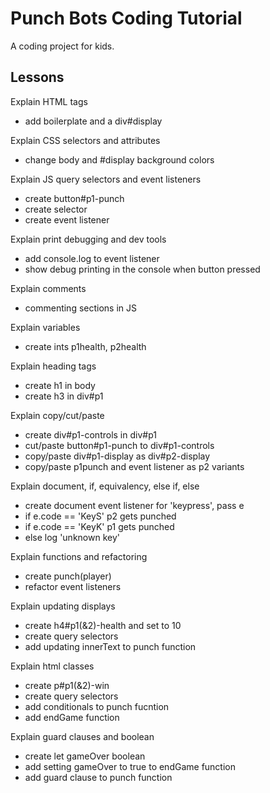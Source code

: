 # Punch Bots Coding Tutorial

A coding project for kids.

## Lessons

Explain HTML tags

- add boilerplate and a div#display

Explain CSS selectors and attributes

- change body and #display background colors

Explain JS query selectors and event listeners

- create button#p1-punch
- create selector
- create event listener

Explain print debugging and dev tools

- add console.log to event listener
- show debug printing in the console when button pressed

Explain comments

- commenting sections in JS

Explain variables

- create ints p1health, p2health

Explain heading tags

- create h1 in body
- create h3 in div#p1

Explain copy/cut/paste

- create div#p1-controls in div#p1
- cut/paste button#p1-punch to div#p1-controls
- copy/paste div#p1-display as div#p2-display
- copy/paste p1punch and event listener as p2 variants

Explain document, if, equivalency, else if, else

- create document event listener for 'keypress', pass e
- if e.code == 'KeyS' p2 gets punched
- if e.code == 'KeyK' p1 gets punched
- else log 'unknown key'

Explain functions and refactoring

- create punch(player)
- refactor event listeners

Explain updating displays

- create h4#p1(&2)-health and set to 10
- create query selectors
- add updating innerText to punch function

Explain html classes

- create p#p1(&2)-win
- create query selectors
- add conditionals to punch fucntion
- add endGame function

Explain guard clauses and boolean

- create let gameOver boolean
- add setting gameOver to true to endGame function
- add guard clause to punch function

